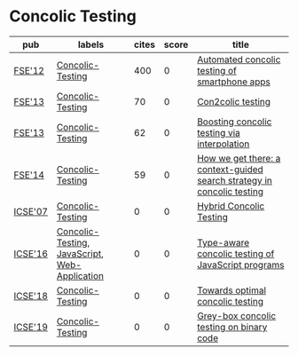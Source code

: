 # Concolic Testing

|pub|labels|cites|score|title|
|---|------|-----|-----|-----|
|[FSE'12](https://dblp.org/db/conf/sigsoft/fse2012.html)|[Concolic-Testing](Concolic-Testing.md)|400|0|[Automated concolic testing of smartphone apps](https://scholar.google.com/scholar?q=Automated+concolic+testing+of+smartphone+apps)|
|[FSE'13](https://dblp.org/db/conf/sigsoft/fse2013.html)|[Concolic-Testing](Concolic-Testing.md)|70|0|[Con2colic testing](https://scholar.google.com/scholar?q=Con2colic+testing)|
|[FSE'13](https://dblp.org/db/conf/sigsoft/fse2013.html)|[Concolic-Testing](Concolic-Testing.md)|62|0|[Boosting concolic testing via interpolation](https://scholar.google.com/scholar?q=Boosting+concolic+testing+via+interpolation)|
|[FSE'14](https://dblp.org/db/conf/sigsoft/fse2014.html)|[Concolic-Testing](Concolic-Testing.md)|59|0|[How we get there: a context-guided search strategy in concolic testing](https://scholar.google.com/scholar?q=How+we+get+there%3A+a+context-guided+search+strategy+in+concolic+testing)|
|[ICSE'07](https://dblp.org/db/conf/icse/icse2007.html)|[Concolic-Testing](Concolic-Testing.md)|0|0|[Hybrid Concolic Testing](https://scholar.google.com/scholar?q=Hybrid+Concolic+Testing)|
|[ICSE'16](https://dblp.org/db/conf/icse/icse2016.html)|[Concolic-Testing](Concolic-Testing.md), [JavaScript](JavaScript.md), [Web-Application](Web-Application.md)|0|0|[Type-aware concolic testing of JavaScript programs](https://scholar.google.com/scholar?q=Type-aware+concolic+testing+of+JavaScript+programs)|
|[ICSE'18](https://dblp.org/db/conf/icse/icse2018.html)|[Concolic-Testing](Concolic-Testing.md)|0|0|[Towards optimal concolic testing](https://scholar.google.com/scholar?q=Towards+optimal+concolic+testing)|
|[ICSE'19](https://dblp.org/db/conf/icse/icse2019.html)|[Concolic-Testing](Concolic-Testing.md)|0|0|[Grey-box concolic testing on binary code](https://scholar.google.com/scholar?q=Grey-box+concolic+testing+on+binary+code)|
